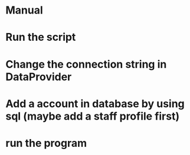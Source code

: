 # Manual
# Run the script
# Change the connection string in DataProvider
# Add a account in database by using sql (maybe add a staff profile first)
# run the program
